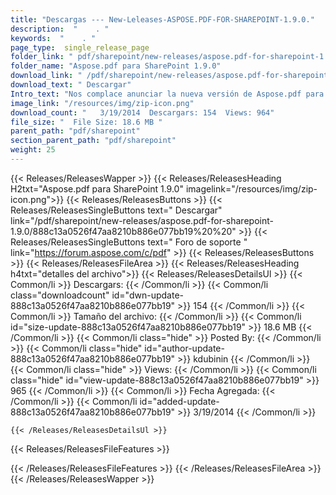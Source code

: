 ```yaml
---
title: "Descargas --- New-Leleases-ASPOSE.PDF-FOR-SHAREPOINT-1.9.0." 
description:  "    . " 
keywords:  "    . " 
page_type:  single_release_page
folder_link: " pdf/sharepoint/new-releases/aspose.pdf-for-sharepoint-1.9.0/"
folder_name: "Aspose.pdf para SharePoint 1.9.0"
download_link: " /pdf/sharepoint/new-releases/aspose.pdf-for-sharepoint-1.9.0/888c13a0526f47aa8210b886e077bb19"
download_text: " Descargar"
Intro_text: "Nos complace anunciar la nueva versión de Aspose.pdf para SharePoint 1.9.0 WI ..."
image_link: "/resources/img/zip-icon.png"
download_count: "   3/19/2014  Descargars: 154  Views: 964"
file_size: "  File Size: 18.6 MB "
parent_path: "pdf/sharepoint"
section_parent_path: "pdf/sharepoint"
weight: 25
---
```


{{< Releases/ReleasesWapper >}}
  {{< Releases/ReleasesHeading H2txt="Aspose.pdf para SharePoint 1.9.0" imagelink="/resources/img/zip-icon.png">}}
  {{< Releases/ReleasesButtons >}}
    {{< Releases/ReleasesSingleButtons text=" Descargar" link="/pdf/sharepoint/new-releases/aspose.pdf-for-sharepoint-1.9.0/888c13a0526f47aa8210b886e077bb19%20%20" >}}
    {{< Releases/ReleasesSingleButtons text=" Foro de soporte " link="https://forum.aspose.com/c/pdf" >}}
  {{< Releases/ReleasesButtons >}}
  {{< Releases/ReleasesFileArea >}}
    {{< Releases/ReleasesHeading h4txt="detalles del archivo">}}
    {{< Releases/ReleasesDetailsUl >}}
            {{< Common/li  >}} Descargars: {{< /Common/li >}} 
      {{< Common/li class="downloadcount" id="dwn-update-888c13a0526f47aa8210b886e077bb19" >}} 154 {{< /Common/li >}} 
      {{< Common/li  >}} Tamaño del archivo: {{< /Common/li >}} 
      {{< Common/li id="size-update-888c13a0526f47aa8210b886e077bb19" >}} 18.6 MB {{< /Common/li >}} 
      {{< Common/li  class="hide" >}} Posted By: {{< /Common/li >}} 
      {{< Common/li class="hide" id="author-update-888c13a0526f47aa8210b886e077bb19" >}} kdubinin {{< /Common/li >}} 
      {{< Common/li class="hide"  >}} Views: {{< /Common/li >}} 
      {{< Common/li class="hide" id="view-update-888c13a0526f47aa8210b886e077bb19" >}} 965 {{< /Common/li >}} 
      {{< Common/li  >}} Fecha Agregada: {{< /Common/li >}} 
      {{< Common/li id="added-update-888c13a0526f47aa8210b886e077bb19" >}} 3/19/2014 {{< /Common/li >}} 

    {{< /Releases/ReleasesDetailsUl >}}

  {{< Releases/ReleasesFileFeatures >}}
      
  {{< /Releases/ReleasesFileFeatures >}}
 {{< /Releases/ReleasesFileArea >}}
{{< /Releases/ReleasesWapper >}}


